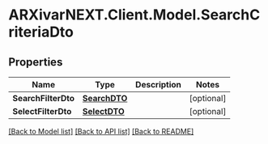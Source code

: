 # ARXivarNEXT.Client.Model.SearchCriteriaDto
## Properties

Name | Type | Description | Notes
------------ | ------------- | ------------- | -------------
**SearchFilterDto** | [**SearchDTO**](SearchDTO.md) |  | [optional] 
**SelectFilterDto** | [**SelectDTO**](SelectDTO.md) |  | [optional] 

[[Back to Model list]](../README.md#documentation-for-models) [[Back to API list]](../README.md#documentation-for-api-endpoints) [[Back to README]](../README.md)

